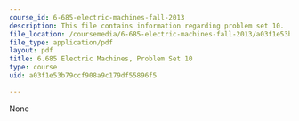 ```yaml
---
course_id: 6-685-electric-machines-fall-2013
description: This file contains information regarding problem set 10.
file_location: /coursemedia/6-685-electric-machines-fall-2013/a03f1e53b79ccf908a9c179df55896f5_MIT6_685F13_ps10.pdf
file_type: application/pdf
layout: pdf
title: 6.685 Electric Machines, Problem Set 10
type: course
uid: a03f1e53b79ccf908a9c179df55896f5

---
```

None